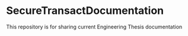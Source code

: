 # SecureTransactDocumentation
This repository is for sharing current Engineering Thesis documentation
